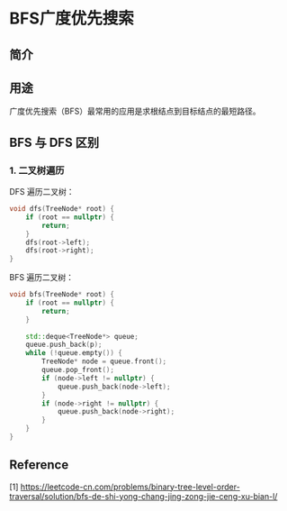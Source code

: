 # BFS广度优先搜索

## 简介

## 用途

广度优先搜索（BFS）最常用的应用是求根结点到目标结点的最短路径。

## BFS 与 DFS 区别

### 1. 二叉树遍历

DFS 遍历二叉树：

```c++
void dfs(TreeNode* root) {
    if (root == nullptr) {
        return;
    }
    dfs(root->left);
    dfs(root->right);
}
```

BFS 遍历二叉树：

```c++
void bfs(TreeNode* root) {
    if (root == nullptr) {
        return;
    }
    
    std::deque<TreeNode*> queue;
    queue.push_back(p);
    while (!queue.empty()) {
        TreeNode* node = queue.front();
        queue.pop_front();
        if (node->left != nullptr) {
            queue.push_back(node->left);
        }
        if (node->right != nullptr) {
            queue.push_back(node->right);
        }
    }
}
```

## Reference

[1] <https://leetcode-cn.com/problems/binary-tree-level-order-traversal/solution/bfs-de-shi-yong-chang-jing-zong-jie-ceng-xu-bian-l/>
